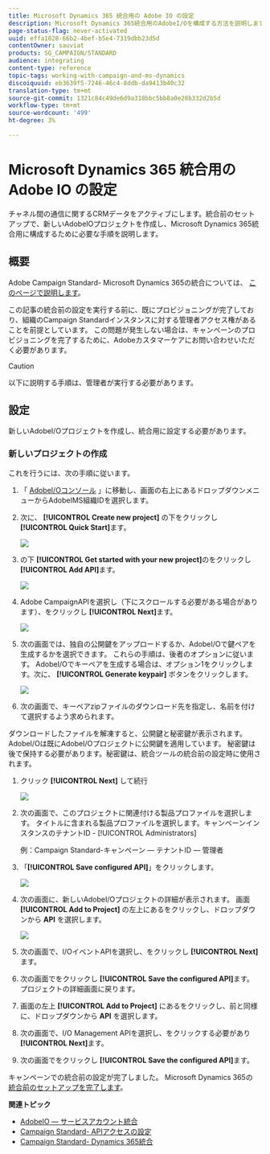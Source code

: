```yaml
---
title: Microsoft Dynamics 365 統合用の Adobe IO の設定
description: Microsoft Dynamics 365統合用のAdobeI/Oを構成する方法を説明します。
page-status-flag: never-activated
uuid: effa1028-66b2-4bef-b5e4-7319dbb23d5d
contentOwner: sauviat
products: SG_CAMPAIGN/STANDARD
audience: integrating
content-type: reference
topic-tags: working-with-campaign-and-ms-dynamics
discoiquuid: eb3639f5-7246-46c4-8ddb-da9413b40c32
translation-type: tm+mt
source-git-commit: 1321c84c49de6d9a318bbc5bb8a0e28b332d2b5d
workflow-type: tm+mt
source-wordcount: '499'
ht-degree: 3%

---
```



# Microsoft Dynamics 365 統合用の Adobe IO の設定

チャネル間の通信に関するCRMデータをアクティブにします。統合前のセットアップで、新しいAdobeIOプロジェクトを作成し、Microsoft Dynamics 365統合用に構成するために必要な手順を説明します。

## 概要

Adobe Campaign Standard- Microsoft Dynamics 365の統合については、 [このページで説明します](../../integrating/using/working-with-campaign-standard-and-microsoft-dynamics-365.md)。

この記事の統合前の設定を実行する前に、既にプロビジョニングが完了しており、組織のCampaign Standardインスタンスに対する管理者アクセス権があることを前提としています。  この問題が発生しない場合は、キャンペーンのプロビジョニングを完了するために、Adobeカスタマーケアにお問い合わせいただく必要があります。

>[!CAUTION]
>
>以下に説明する手順は、管理者が実行する必要があります。

## 設定

新しいAdobeI/Oプロジェクトを作成し、統合用に設定する必要があります。

### 新しいプロジェクトの作成

これを行うには、次の手順に従います。

1. 「 [AdobeI/Oコンソール](https://console.adobe.io/home#) 」に移動し、画面の右上にあるドロップダウンメニューからAdobeIMS組織IDを選択します。

1. 次に、 **[!UICONTROL Create new project]** の下をクリックし **[!UICONTROL Quick Start]**&#x200B;ます。

   ![](assets/adobeIO1.png)

1. の下 **[!UICONTROL Get started with your new project]**&#x200B;のをクリックし **[!UICONTROL Add API]**&#x200B;ます。

   ![](assets/adobeIO2.png)

1. Adobe CampaignAPIを選択し（下にスクロールする必要がある場合があります）、をクリックし **[!UICONTROL Next]**&#x200B;ます。

   ![](assets/adobeIO3.png)

1. 次の画面では、独自の公開鍵をアップロードするか、AdobeI/Oで鍵ペアを生成するかを選択できます。 これらの手順は、後者のオプションに従います。 AdobeI/Oでキーペアを生成する場合は、オプション1をクリックします。次に、 **[!UICONTROL Generate keypair]** ボタンをクリックします。

   ![](assets/adobeIO4.png)

1. 次の画面で、キーペアzipファイルのダウンロード先を指定し、名前を付けて選択するよう求められます。

ダウンロードしたファイルを解凍すると、公開鍵と秘密鍵が表示されます。 AdobeI/Oは既にAdobeI/Oプロジェクトに公開鍵を適用しています。 秘密鍵は後で保持する必要があります。秘密鍵は、統合ツールの統合前の設定時に使用されます。

1. クリック **[!UICONTROL Next]** して続行

   ![](assets/adobeIO5.png)

1. 次の画面で、このプロジェクトに関連付ける製品プロファイルを選択します。 タイトルに含まれる製品プロファイルを選択します。キャンペーンインスタンスのテナントID - [!UICONTROL Administrators]

   例：Campaign Standard-キャンペーン — テナントID — 管理者

1. 「**[!UICONTROL Save configured API]**」をクリックします。

   ![](assets/adobeIO6.png)

1. 次の画面に、新しいAdobeI/Oプロジェクトの詳細が表示されます。 画面 **[!UICONTROL Add to Project]** の左上にあるをクリックし、ドロップダウンから **API** を選択します。

   ![](assets/adobeIO7.png)

1. 次の画面で、I/OイベントAPIを選択し、をクリックし **[!UICONTROL Next]**&#x200B;ます。

1. 次の画面でをクリックし **[!UICONTROL Save the configured API]**&#x200B;ます。  プロジェクトの詳細画面に戻ります。

1. 画面の左上 **[!UICONTROL Add to Project]** にあるをクリックし、前と同様に、ドロップダウンから **API** を選択します。

1. 次の画面で、I/O Management APIを選択し、をクリックする必要があり **[!UICONTROL Next]**&#x200B;ます。

1. 次の画面でをクリックし **[!UICONTROL Save the configured API]**&#x200B;ます。

キャンペーンでの統合前の設定が完了しました。  Microsoft Dynamics 365の [統合前のセットアップを完了します](../../integrating/using/configure-microsoft-dynamics-365-for-campaign-integration.md)。

**関連トピック**

* [AdobeIO — サービスアカウント統合](https://www.adobe.io/authentication/auth-methods.html#!AdobeDocs/adobeio-auth/master/AuthenticationOverview/ServiceAccountIntegration.md)
* [Campaign Standard- APIアクセスの設定](../../api/using/setting-up-api-access.md)
* [Campaign Standard- Dynamics 365統合](../../integrating/using/configure-microsoft-dynamics-365-for-campaign-integration.md)